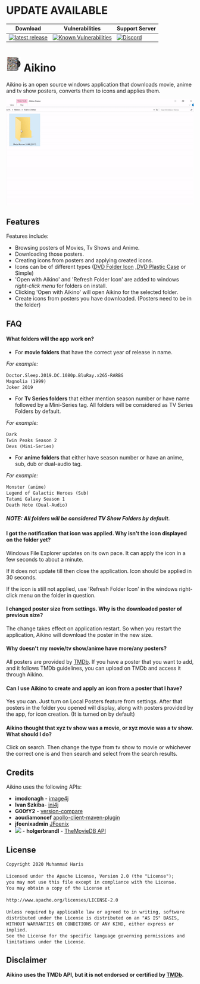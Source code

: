 # UPDATE AVAILABLE
| Download | Vulnerabilities |  Support Server |
|-------| --------------- | ---------|
| [![latest release](https://img.shields.io/badge/download-v2.7.7-blue.svg)](https://github.com/omegas82128/Aikino/releases/download/v2.7.8/Aikino.Setup.v2.7.8.exe) | [![Known Vulnerabilities](https://snyk.io/test/github/omegas82128/Aikino/badge.svg?targetFile=pom.xml)](https://snyk.io/test/github/omegas82128/Aikino?targetFile=pom.xml) |[![Discord](https://img.shields.io/discord/777367280656711712?color=7289da&label=discord&logo=discord)](https://discord.gg/rKAWJhGjxm) |
# ![app icon](./.github/readme-images/app-icon.png) Aikino
Aikino is an open source windows application that downloads movie, anime and tv show posters, converts them to icons and applies them.

![app-demo](./.github/readme-images/demo.gif)
## Features

Features include:
* Browsing posters of Movies, Tv Shows and Anime.
* Downloading those posters.
* Creating icons from posters and applying created icons.
* Icons can be of different
  types ([DVD Folder Icon](https://www.deviantart.com/musacakir/art/Movie-And-TV-Show-DVD-Folder-Icon-Template-469935243)
  ,[DVD Plastic Case](https://www.deviantart.com/mauricioestrella/art/DVD-Plastic-Case-PSD-file-86546288) or Simple)
* 'Open with Aikino' and 'Refresh Folder Icon' are added to windows *right-click menu* for folders on install.
 * Clicking 'Open with Aikino' will open Aikino for the selected folder.
 * Create icons from posters you have downloaded. (Posters need to be in the folder)

## FAQ
#### What folders will the app work on?
* For **movie folders** that have the correct year of release in name. 

*For example:*
```
Doctor.Sleep.2019.DC.1080p.BluRay.x265-RARBG
Magnolia (1999)
Joker 2019
```

* For **Tv Series folders** that either mention season number or have name followed by a Mini-Series tag. All folders
  will be considered as TV Series Folders by default.

*For example:*
```
Dark
Twin Peaks Season 2
Devs (Mini-Series)
```
* For **anime folders** that either have season number or have an anime, sub, dub or dual-audio tag.

*For example:*
```
Monster (anime)
Legend of Galactic Heroes (Sub)
Tatami Galaxy Season 1
Death Note (Dual-Audio)
```

##### **NOTE:** All folders will be considered TV Show Folders by default.

#### I got the notification that icon was applied. Why isn't the icon displayed on the folder yet?
Windows File Explorer updates on its own pace. It can apply the icon in a few seconds to about a minute. 

If it does not update till then close the application. Icon should be applied in 30 seconds.

If the icon is still not applied, use 'Refresh Folder Icon' in the windows right-click menu on the folder in question.

#### I changed poster size from settings. Why is the downloaded poster of previous size?

The change takes effect on application restart. So when you restart the application, Aikino will download the poster in
the new size.

#### Why doesn't my movie/tv show/anime have more/any posters?

All posters are provided by [TMDb](https://www.themoviedb.org/). If you have a poster that you want to add, and it
follows TMDb guidelines, you can upload on TMDb and access it through Aikino.

#### Can I use Aikino to create and apply an icon from a poster that I have?

Yes you can. Just turn on Local Posters feature from settings. After that posters in the folder you opened will display,
along with posters provided by the app, for icon creation. (It is turned on by default)

#### Aikino thought that xyz tv show was a movie, or xyz movie was a tv show. What should I do?

Click on search. Then change the type from tv show to movie or whichever the correct one is and then search and select
from the search results.

## Credits

Aikino uses the following APIs:

* **imcdonagh** - [image4j](https://github.com/imcdonagh/image4j)
* **Ivan Szkiba**- [ini4j](http://ini4j.sourceforge.net/)
* **G00fY2** - [version-compare](https://github.com/G00fY2/version-compare)
* **aoudiamoncef** [apollo-client-maven-plugin](https://github.com/aoudiamoncef/apollo-client-maven-plugin)
* **jfoenixadmin** [JFoenix](https://github.com/jfoenixadmin/JFoenix)
* <img src="https://www.themoviedb.org/assets/2/v4/logos/v2/blue_short-8e7b30f73a4020692ccca9c88bafe5dcb6f8a62a4c6bc55cd9ba82bb2cd95f6c.svg" width="80"> - **holgerbrandl** - [TheMovieDB API](https://github.com/holgerbrandl/themoviedbapi) 

## License

    Copyright 2020 Muhammad Haris

    Licensed under the Apache License, Version 2.0 (the "License");
    you may not use this file except in compliance with the License.
    You may obtain a copy of the License at

    http://www.apache.org/licenses/LICENSE-2.0

    Unless required by applicable law or agreed to in writing, software
    distributed under the License is distributed on an "AS IS" BASIS,
    WITHOUT WARRANTIES OR CONDITIONS OF ANY KIND, either express or implied.
    See the License for the specific language governing permissions and
    limitations under the License.


## Disclaimer
**Aikino uses the TMDb API, but it is not endorsed or certified by [TMDb](https://www.themoviedb.org/).**
